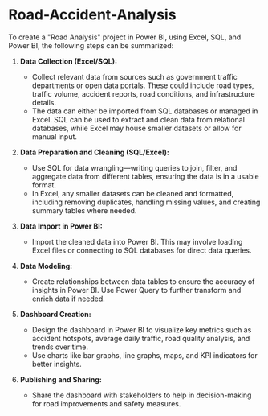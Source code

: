 # Road-Accident-Analysis
To create a "Road Analysis" project in Power BI, using Excel, SQL, and Power BI, the following steps can be summarized:

1. **Data Collection (Excel/SQL):**
   - Collect relevant data from sources such as government traffic departments or open data portals. These could include road types, traffic volume, accident reports, road 
      conditions, and infrastructure details.
   - The data can either be imported from SQL databases or managed in Excel. SQL can be used to extract and clean data from relational databases, while Excel may house 
       smaller datasets or allow for manual input.

2. **Data Preparation and Cleaning (SQL/Excel):**
   - Use SQL for data wrangling—writing queries to join, filter, and aggregate data from different tables, ensuring the data is in a usable format. 
   - In Excel, any smaller datasets can be cleaned and formatted, including removing duplicates, handling missing values, and creating summary tables where needed.

3. **Data Import in Power BI:**
   - Import the cleaned data into Power BI. This may involve loading Excel files or connecting to SQL databases for direct data queries.

4. **Data Modeling:**
   - Create relationships between data tables to ensure the accuracy of insights in Power BI. Use Power Query to further transform and enrich data if needed.

5. **Dashboard Creation:**
   - Design the dashboard in Power BI to visualize key metrics such as accident hotspots, average daily traffic, road quality analysis, and trends over time.
   - Use charts like bar graphs, line graphs, maps, and KPI indicators for better insights.

6. **Publishing and Sharing:**
   - Share the dashboard with stakeholders to help in decision-making for road improvements and safety measures.


